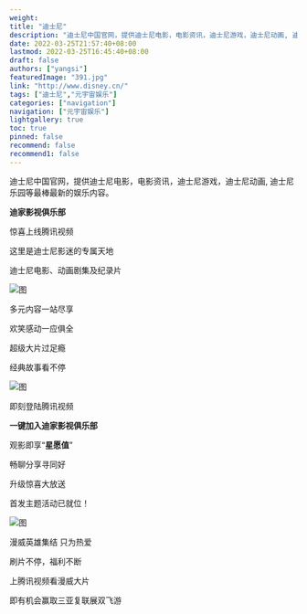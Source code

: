 ```yaml
---
weight: 
title: "迪士尼"
description: "迪士尼中国官网，提供迪士尼电影，电影资讯，迪士尼游戏，迪士尼动画, 迪士尼乐园等最棒最新的娱乐内容。"
date: 2022-03-25T21:57:40+08:00
lastmod: 2022-03-25T16:45:40+08:00
draft: false
authors: ["yangsi"]
featuredImage: "391.jpg"
link: "http://www.disney.cn/"
tags: ["迪士尼","元宇宙娱乐"]
categories: ["navigation"]
navigation: ["元宇宙娱乐"]
lightgallery: true
toc: true
pinned: false
recommend: false
recommend1: false
---
```


迪士尼中国官网，提供迪士尼电影，电影资讯，迪士尼游戏，迪士尼动画, 迪士尼乐园等最棒最新的娱乐内容。

**迪家影视俱乐部**

惊喜上线腾讯视频

这里是迪士尼影迷的专属天地

迪士尼电影、动画剧集及纪录片

![图](https://mmbiz.qpic.cn/mmbiz_jpg/MNiaVokibgcOucTJmfkgAb5dJcySNMicN25MaHC65QlaFicy6bvhqds34PEopiag7vPBjZibDv1PxMJYARuvNUynTTkQ/640?wx_fmt=jpeg&wxfrom=5&wx_lazy=1&wx_co=1)

多元内容一站尽享

欢笑感动一应俱全

超级大片过足瘾

经典故事看不停

![图](https://mmbiz.qpic.cn/mmbiz_png/MNiaVokibgcOuuUQueGo4vrXWj5QrLcFqhd4VoiaAPpKUSMm2GpAK71S2DR1nZA6qJjhueHsZGkmgkwpzicPmDPW2w/640?wx_fmt=png&wxfrom=5&wx_lazy=1&wx_co=1)

即刻登陆腾讯视频

**一键加入迪家影视俱乐部**

观影即享“**星愿值**”

畅聊分享寻同好

升级惊喜大放送

首发主题活动已就位！

![图](https://mmbiz.qpic.cn/mmbiz_png/MNiaVokibgcOucTJmfkgAb5dJcySNMicN25mIdDEzhFiaopXC51u3PEsV8amhBmicL0Tvs3MKlK2EGhicYib0h2KgxuAQ/640?wx_fmt=png&wxfrom=5&wx_lazy=1&wx_co=1)

漫威英雄集结 只为热爱

刷片不停，福利不断

上腾讯视频看漫威大片

即有机会赢取三亚复联展双飞游

